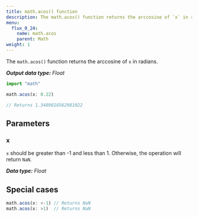 ```yaml
---
title: math.acos() function
description: The math.acos() function returns the arccosine of `x` in radians.
menu:
  flux_0_24:
    name: math.acos
    parent: Math
weight: 1
---
```


The `math.acos()` function returns the arccosine of `x` in radians.

_**Output data type:** Float_

```js
import "math"

math.acos(x: 0.22)

// Returns 1.3489818562981022
```

## Parameters

### x
`x` should be greater than -1 and less than 1.
Otherwise, the operation will return `NaN`.

_**Data type:** Float_

## Special cases
```js
math.acos(x: <-1) // Returns NaN
math.acos(x: >1)  // Returns NaN
```
